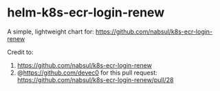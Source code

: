 # helm-k8s-ecr-login-renew
A simple, lightweight chart for: https://github.com/nabsul/k8s-ecr-login-renew

Credit to:
1. https://github.com/nabsul/k8s-ecr-login-renew
2. @https://github.com/devec0 for this pull request: https://github.com/nabsul/k8s-ecr-login-renew/pull/28
